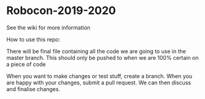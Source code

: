 # Robocon-2019-2020

See the wiki for more information


How to use this repo:

There will be final file containing all the code we are going to use in the master branch.
This should only be pushed to when we are 100% certain on a piece of code

When you want to make changes or test stuff, create a branch. When you are happy with your changes, submit a pull request.
We can then discuss and finalise changes.
